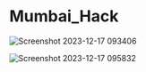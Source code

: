 # Mumbai_Hack
![Screenshot 2023-12-17 093406](https://github.com/Kj1710/Mumbai_Hack/assets/112983519/08d3112e-b6cb-46fb-b772-d4c85be2686c)

![Screenshot 2023-12-17 095832](https://github.com/Kj1710/Mumbai_Hack/assets/112983519/53f2aff1-9b66-4a3f-8050-1a1d32f52baa)


